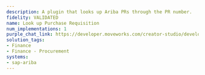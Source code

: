```yaml
---
description: A plugin that looks up Ariba PRs through the PR number.
fidelity: VALIDATED
name: Look up Purchase Requisition
num_implementations: 1
purple_chat_link: https://developer.moveworks.com/creator-studio/developer-tools/purple-chat-builder/?workspace=%7B%22title%22%3A%22My+Workspace%22%2C%22botSettings%22%3A%7B%7D%2C%22mocks%22%3A%5B%7B%22id%22%3A6991%2C%22title%22%3A%22Mock+1%22%2C%22transcript%22%3A%7B%22settings%22%3A%7B%22colorStyle%22%3A%22LIGHT%22%2C%22startTime%22%3A%2211%3A43+AM%22%2C%22defaultPerson%22%3A%22GWEN%22%2C%22editable%22%3Atrue%7D%2C%22messages%22%3A%5B%7B%22from%22%3A%22USER%22%2C%22text%22%3A%22Can+you+look+up+PR-3454+for+me%3F+I+need+the+latest+update.%22%7D%2C%7B%22from%22%3A%22ANNOTATION%22%2C%22text%22%3A%22%3Cp%3E%E2%9C%85+Working+on+%3Cb%3ELookup+PR-3454+%3C%2Fb%3E%3Cbr%3E%E2%8F%B3+Calling+Plugin+%3Cb%3ELookup+Purchase+Requisition+%28PR%29%3C%2Fb%3E%3C%2Fp%3E%22%7D%2C%7B%22from%22%3A%22BOT%22%2C%22text%22%3A%22Sure%2C+let+me+fetch+the+details+for+PR-3454.%22%7D%2C%7B%22from%22%3A%22BOT%22%2C%22text%22%3A%22Purchase+Requisition+PR-3454+has+been+%3Cb%3EApproved%3C%2Fb%3E.+It+includes+%3Cb%3E3+items%3C%2Fb%3E+with+a+total+cost+of+%3Cb%3E%241500%3C%2Fb%3E.+Estimated+time+of+arrival+is+%3Cb%3E3+weeks%3C%2Fb%3E.%22%7D%5D%7D%7D%5D%7D
solution_tags:
- Finance
- Finance - Procurement
systems:
- sap-ariba
---
```


